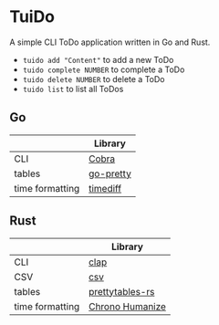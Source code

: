 # TuiDo

A simple CLI ToDo application written in Go and Rust.

- `tuido add "Content"` to add a new ToDo
- `tuido complete NUMBER` to complete a ToDo
- `tuido delete NUMBER` to delete a ToDo
- `tuido list` to list all ToDos

## Go
| | Library |
|- | - |
| CLI | [Cobra](https://cobra.dev/) |
| tables | [go-pretty](https://github.com/jedib0t/go-pretty) |
| time formatting | [timediff](https://github.com/mergestat/timediff) |

## Rust
| | Library |
|- | - |
| CLI | [clap](https://github.com/clap-rs/clap) |
| CSV | [csv](https://github.com/BurntSushi/rust-csv) |
| tables | [prettytables-rs](https://github.com/phsym/prettytable-rs) |
| time formatting | [Chrono Humanize](https://gitlab.com/imp/chrono-humanize-rs) |

